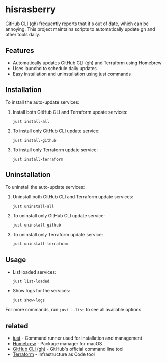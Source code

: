 # hisrasberry

GitHub CLI (gh) frequently reports that it's out of date, which can be annoying. This project maintains scripts to automatically update gh and other tools daily.

## Features

- Automatically updates GitHub CLI (gh) and Terraform using Homebrew
- Uses launchd to schedule daily updates
- Easy installation and uninstallation using just commands

## Installation

To install the auto-update services:

1. Install both GitHub CLI and Terraform update services:
   ```
   just install-all
   ```

2. To install only GitHub CLI update service:
   ```
   just install-github
   ```

3. To install only Terraform update service:
   ```
   just install-terraform
   ```

## Uninstallation

To uninstall the auto-update services:

1. Uninstall both GitHub CLI and Terraform update services:
   ```
   just uninstall-all
   ```

2. To uninstall only GitHub CLI update service:
   ```
   just uninstall-github
   ```

3. To uninstall only Terraform update service:
   ```
   just uninstall-terraform
   ```

## Usage

- List loaded services:
  ```
  just list-loaded
  ```

- Show logs for the services:
  ```
  just show-logs
  ```

For more commands, run `just --list` to see all available options.



## related

- [just](https://github.com/casey/just) - Command runner used for installation and management
- [Homebrew](https://brew.sh/) - Package manager for macOS
- [GitHub CLI (gh)](https://cli.github.com/) - GitHub's official command line tool
- [Terraform](https://www.terraform.io/) - Infrastructure as Code tool